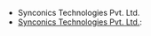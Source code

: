 - Synconics Technologies Pvt. Ltd.
- [Synconics Technologies Pvt. Ltd.](https://www.synconics.com):
